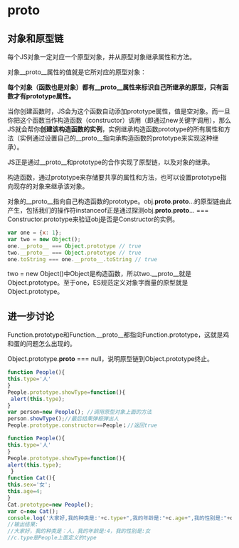 # proto

## 对象和原型链

每个JS对象一定对应一个原型对象，并从原型对象继承属性和方法。

对象__proto__属性的值就是它所对应的原型对象：

**每个对象（函数也是对象）都有__proto__属性来标识自己所继承的原型，只有函数才有prototype属性。**

当你创建函数时，JS会为这个函数自动添加prototype属性，值是空对象。而一旦你把这个函数当作构造函数（constructor）调用（即通过new关键字调用），那么JS就会帮你**创建该构造函数的实例**，实例继承构造函数prototype的所有属性和方法（实例通过设置自己的__proto__指向承构造函数的prototype来实现这种继承）。

JS正是通过__proto__和prototype的合作实现了原型链，以及对象的继承。

构造函数，通过prototype来存储要共享的属性和方法，也可以设置prototype指向现存的对象来继承该对象。

对象的__proto__指向自己构造函数的prototype。obj.__proto__.__proto__...的原型链由此产生，包括我们的操作符instanceof正是通过探测obj.__proto__.__proto__... === Constructor.prototype来验证obj是否是Constructor的实例。

```js
var one = {x: 1};
var two = new Object();
one.__proto__ === Object.prototype // true
two.__proto__ === Object.prototype // true
one.toString === one.__proto__.toString // true
```

two = new Object()中Object是构造函数，所以two.__proto__就是Object.prototype。至于one，ES规范定义对象字面量的原型就是Object.prototype。

## 进一步讨论

Function.prototype和Function.__proto__都指向Function.prototype，这就是鸡和蛋的问题怎么出现的。

Object.prototype.__proto__ === null，说明原型链到Object.prototype终止。

```js
function People(){
this.type='人'
} 
People.prototype.showType=function(){
 alert(this.type);
}
var person=new People(); //调用原型对象上面的方法
person.showType();//最后结果弹框弹出人
People.prototype.constructor==People；//返回true

function People(){ 
this.type='人' 
} 
People.prototype.showType=function(){ 　
alert(this.type);
 } 
function Cat(){ 
this.sex='女'; 
this.age=4; 
} 
Cat.prototype=new People(); 
var c=new Cat();
console.log('大家好,我的种类是:'+c.type+",我的年龄是:"+c.age+",我的性别是:"+c.sex);
//输出结果:
//大家好，我的种类是：人，我的年龄是:4，我的性别是:女
//c.type是People上面定义的type
```